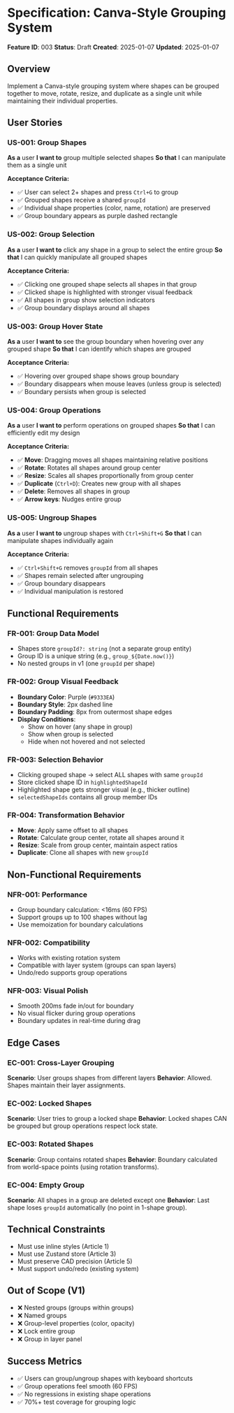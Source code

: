 # Specification: Canva-Style Grouping System

**Feature ID**: 003
**Status**: Draft
**Created**: 2025-01-07
**Updated**: 2025-01-07

## Overview

Implement a Canva-style grouping system where shapes can be grouped together to move, rotate, resize, and duplicate as a single unit while maintaining their individual properties.

## User Stories

### US-001: Group Shapes
**As a** user
**I want to** group multiple selected shapes
**So that** I can manipulate them as a single unit

**Acceptance Criteria:**
- ✅ User can select 2+ shapes and press `Ctrl+G` to group
- ✅ Grouped shapes receive a shared `groupId`
- ✅ Individual shape properties (color, name, rotation) are preserved
- ✅ Group boundary appears as purple dashed rectangle

### US-002: Group Selection
**As a** user
**I want to** click any shape in a group to select the entire group
**So that** I can quickly manipulate all grouped shapes

**Acceptance Criteria:**
- ✅ Clicking one grouped shape selects all shapes in that group
- ✅ Clicked shape is highlighted with stronger visual feedback
- ✅ All shapes in group show selection indicators
- ✅ Group boundary displays around all shapes

### US-003: Group Hover State
**As a** user
**I want to** see the group boundary when hovering over any grouped shape
**So that** I can identify which shapes are grouped

**Acceptance Criteria:**
- ✅ Hovering over grouped shape shows group boundary
- ✅ Boundary disappears when mouse leaves (unless group is selected)
- ✅ Boundary persists when group is selected

### US-004: Group Operations
**As a** user
**I want to** perform operations on grouped shapes
**So that** I can efficiently edit my design

**Acceptance Criteria:**
- ✅ **Move**: Dragging moves all shapes maintaining relative positions
- ✅ **Rotate**: Rotates all shapes around group center
- ✅ **Resize**: Scales all shapes proportionally from group center
- ✅ **Duplicate** (`Ctrl+D`): Creates new group with all shapes
- ✅ **Delete**: Removes all shapes in group
- ✅ **Arrow keys**: Nudges entire group

### US-005: Ungroup Shapes
**As a** user
**I want to** ungroup shapes with `Ctrl+Shift+G`
**So that** I can manipulate shapes individually again

**Acceptance Criteria:**
- ✅ `Ctrl+Shift+G` removes `groupId` from all shapes
- ✅ Shapes remain selected after ungrouping
- ✅ Group boundary disappears
- ✅ Individual manipulation is restored

## Functional Requirements

### FR-001: Group Data Model
- Shapes store `groupId?: string` (not a separate group entity)
- Group ID is a unique string (e.g., `group_${Date.now()}`)
- No nested groups in v1 (one `groupId` per shape)

### FR-002: Group Visual Feedback
- **Boundary Color**: Purple (`#9333EA`)
- **Boundary Style**: 2px dashed line
- **Boundary Padding**: 8px from outermost shape edges
- **Display Conditions**:
  - Show on hover (any shape in group)
  - Show when group is selected
  - Hide when not hovered and not selected

### FR-003: Selection Behavior
- Clicking grouped shape → select ALL shapes with same `groupId`
- Store clicked shape ID in `highlightedShapeId`
- Highlighted shape gets stronger visual (e.g., thicker outline)
- `selectedShapeIds` contains all group member IDs

### FR-004: Transformation Behavior
- **Move**: Apply same offset to all shapes
- **Rotate**: Calculate group center, rotate all shapes around it
- **Resize**: Scale from group center, maintain aspect ratios
- **Duplicate**: Clone all shapes with new `groupId`

## Non-Functional Requirements

### NFR-001: Performance
- Group boundary calculation: <16ms (60 FPS)
- Support groups up to 100 shapes without lag
- Use memoization for boundary calculations

### NFR-002: Compatibility
- Works with existing rotation system
- Compatible with layer system (groups can span layers)
- Undo/redo supports group operations

### NFR-003: Visual Polish
- Smooth 200ms fade in/out for boundary
- No visual flicker during group operations
- Boundary updates in real-time during drag

## Edge Cases

### EC-001: Cross-Layer Grouping
**Scenario**: User groups shapes from different layers
**Behavior**: Allowed. Shapes maintain their layer assignments.

### EC-002: Locked Shapes
**Scenario**: User tries to group a locked shape
**Behavior**: Locked shapes CAN be grouped but group operations respect lock state.

### EC-003: Rotated Shapes
**Scenario**: Group contains rotated shapes
**Behavior**: Boundary calculated from world-space points (using rotation transforms).

### EC-004: Empty Group
**Scenario**: All shapes in a group are deleted except one
**Behavior**: Last shape loses `groupId` automatically (no point in 1-shape group).

## Technical Constraints

- Must use inline styles (Article 1)
- Must use Zustand store (Article 3)
- Must preserve CAD precision (Article 5)
- Must support undo/redo (existing system)

## Out of Scope (V1)

- ❌ Nested groups (groups within groups)
- ❌ Named groups
- ❌ Group-level properties (color, opacity)
- ❌ Lock entire group
- ❌ Group in layer panel

## Success Metrics

- ✅ Users can group/ungroup shapes with keyboard shortcuts
- ✅ Group operations feel smooth (60 FPS)
- ✅ No regressions in existing shape operations
- ✅ 70%+ test coverage for grouping logic
